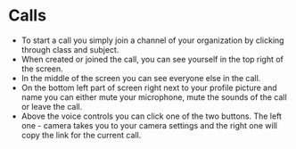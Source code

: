 # Calls
- To start a call you simply join a channel of your organization by clicking through class and subject.
- When created or joined the call, you can see yourself in the top right of the screen.
- In the middle of the screen you can see everyone else in the call.
- On the bottom left part of screen right next to your profile picture and name you can either mute your microphone, mute the sounds of the call or leave the call.
- Above the voice controls you can click one of the two buttons. The left one - camera takes you to your camera settings and the right one will copy the link for the current call.